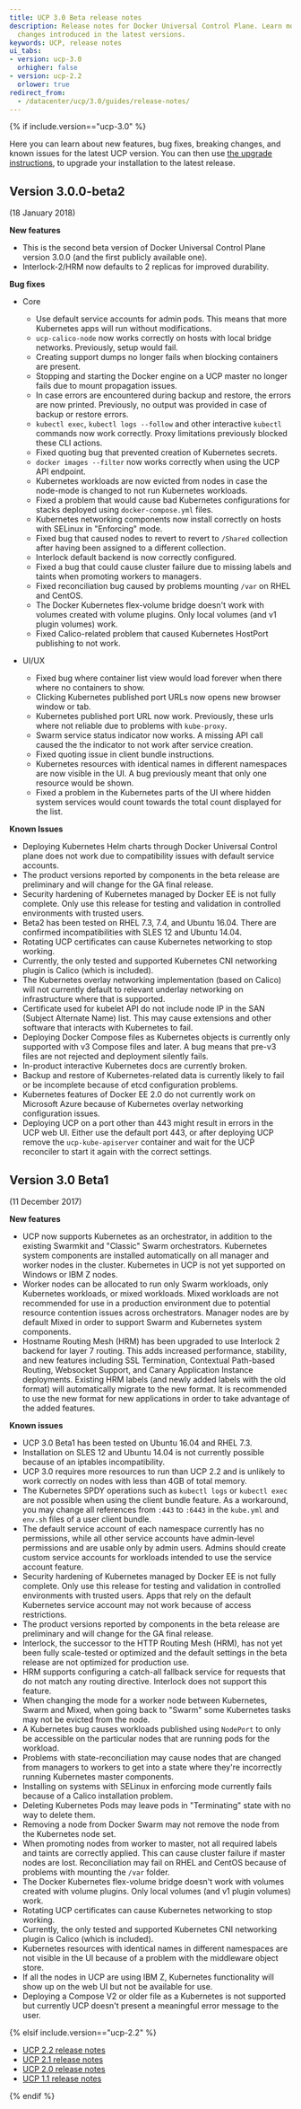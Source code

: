 ```yaml
---
title: UCP 3.0 Beta release notes
description: Release notes for Docker Universal Control Plane. Learn more about the
  changes introduced in the latest versions.
keywords: UCP, release notes
ui_tabs:
- version: ucp-3.0
  orhigher: false
- version: ucp-2.2
  orlower: true
redirect_from:
  - /datacenter/ucp/3.0/guides/release-notes/
---
```

{% if include.version=="ucp-3.0" %}

Here you can learn about new features, bug fixes, breaking changes, and
known issues for the latest UCP version.
You can then use [the upgrade instructions](admin/install/upgrade.md), to
upgrade your installation to the latest release.

## Version 3.0.0-beta2

(18 January 2018)

**New features**

* This is the second beta version of Docker Universal Control Plane version
  3.0.0 (and the first publicly available one).
* Interlock-2/HRM now defaults to 2 replicas for improved durability.

**Bug fixes**

* Core
  * Use default service accounts for admin pods. This means that more Kubernetes
  apps will run without modifications.
  * `ucp-calico-node` now works correctly on hosts with local bridge networks.
  Previously, setup would fail.
  * Creating support dumps no longer fails when blocking containers are present.
  * Stopping and starting the Docker engine on a UCP master no longer fails due
  to mount propagation issues.
  * In case errors are encountered during backup and restore, the errors are
  now printed. Previously, no output was provided in case of backup or restore
  errors.
  * `kubectl exec`, `kubectl logs --follow` and other interactive `kubectl`
  commands now work correctly. Proxy limitations previously blocked these CLI actions.
  * Fixed quoting bug that prevented creation of Kubernetes secrets.
  * `docker images --filter` now works correctly when using the UCP API endpoint.
  * Kubernetes workloads are now evicted from nodes in case the node-mode is
  changed to not run Kubernetes workloads.
  * Fixed a problem that would cause bad Kubernetes configurations for stacks
  deployed using `docker-compose.yml` files.
  * Kubernetes networking components now install correctly on hosts with SELinux
  in "Enforcing" mode.
  * Fixed bug that caused nodes to revert to revert to `/Shared` collection after
  having been assigned to a different collection.
  * Interlock default backend is now correctly configured.
  * Fixed a bug that could cause cluster failure due to missing labels and taints
  when promoting workers to managers.
  * Fixed reconciliation bug caused by problems mounting `/var` on RHEL and CentOS.
  * The Docker Kubernetes flex-volume bridge doesn't work with volumes created
  with volume plugins. Only local volumes (and v1 plugin volumes) work.
  * Fixed Calico-related problem that caused Kubernetes HostPort publishing to
  not work.

* UI/UX
  * Fixed bug where container list view would load forever when there where no
  containers to show.
  * Clicking Kubernetes published port URLs now opens new browser window or tab.
  * Kubernetes published port URL now work. Previously, these urls where not
  reliable due to problems with `kube-proxy`.
  * Swarm service status indicator now works. A missing API call caused the the
  indicator to not work after service creation.
  * Fixed quoting issue in client bundle instructions.
  * Kubernetes resources with identical names in different namespaces are now
  visible in the UI. A bug previously meant that only one resource would be shown.
  * Fixed a problem in the Kubernetes parts of the UI where hidden system
  services would count towards the total count displayed for the list.

**Known Issues**

* Deploying Kubernetes Helm charts through Docker Universal Control plane does
not work due to compatibility issues with default service accounts.
* The product versions reported by components in the beta release are preliminary
and will change for the GA final release.
* Security hardening of Kubernetes managed by Docker EE is not fully complete.
Only use this release for testing and validation in controlled environments with
trusted users.
* Beta2 has been tested on RHEL 7.3, 7.4, and Ubuntu 16.04. There are confirmed
incompatibilities with SLES 12 and Ubuntu 14.04.
* Rotating UCP certificates can cause Kubernetes networking to stop working.
* Currently, the only tested and supported Kubernetes CNI networking plugin is
Calico (which is included).
* The Kubernetes overlay networking implementation (based on Calico) will not
currently default to relevant underlay networking on infrastructure where that
is supported.
* Certificate used for kubelet API do not include node IP in the SAN
(Subject Alternate Name) list. This may cause extensions and other software that
interacts with Kubernetes to fail.
* Deploying Docker Compose files as Kubernetes objects is currently only
supported with v3 Compose files and later. A bug means that pre-v3 files are not
rejected and deployment silently fails.
* In-product interactive Kubernetes docs are currently broken.
* Backup and restore of Kubernetes-related data is currently likely to fail or
be incomplete because of etcd configuration problems.
* Kubernetes features of Docker EE 2.0 do not currently work on Microsoft Azure
because of Kubernetes overlay networking configuration issues.
* Deploying UCP on a port other than 443 might result in errors in the UCP web
UI. Either use the default port 443, or after deploying UCP remove the
`ucp-kube-apiserver` container and wait for the UCP reconciler to start it
again with the correct settings.

## Version 3.0 Beta1

(11 December 2017)

**New features**

* UCP now supports Kubernetes as an orchestrator, in addition to the existing
Swarmkit and "Classic" Swarm orchestrators. Kubernetes system components are
installed automatically on all manager and worker nodes in the cluster.
Kubernetes in UCP is not yet supported on Windows or IBM Z nodes.
* Worker nodes can be allocated to run only Swarm workloads, only Kubernetes
workloads, or mixed workloads. Mixed workloads are not recommended for use in
a production environment due to potential resource contention issues across
orchestrators. Manager nodes are by default Mixed in order to support Swarm
and Kubernetes system components.
* Hostname Routing Mesh (HRM) has been upgraded to use Interlock 2 backend for
layer 7 routing. This adds increased performance, stability, and new features
including SSL Termination, Contextual Path-based Routing, Websocket Support,
and Canary Application Instance deployments. Existing HRM labels (and newly
added labels with the old format) will automatically migrate to the new format.
It is recommended to use the new format for new applications in order to take
advantage of the added features.

**Known issues**

* UCP 3.0 Beta1 has been tested on Ubuntu 16.04 and RHEL 7.3.
* Installation on SLES 12 and Ubuntu 14.04 is not currently possible because of
an iptables incompatibility.
* UCP 3.0 requires more resources to run than UCP 2.2 and is unlikely to work
correctly on nodes with less than 4GB of total memory.
* The Kubernetes SPDY operations such as `kubectl logs` or `kubectl exec` are
not possible when using the client bundle feature. As a workaround, you may
change all references from `:443` to `:6443` in the `kube.yml` and `env.sh`
files of a user client bundle.
* The default service account of each namespace currently has no permissions,
while all other service accounts have admin-level permissions and are usable
only by admin users.  Admins should create custom service accounts for workloads
intended to use the service account feature.
* Security hardening of Kubernetes managed by Docker EE is not fully complete.
Only use this release for testing and validation in controlled environments with
trusted users. Apps that rely on the default Kubernetes service account may not
work because of access restrictions.
* The product versions reported by components in the beta release are
preliminary and will change for the GA final release.
* Interlock, the successor to the HTTP Routing Mesh (HRM), has not yet been
fully scale-tested or optimized and the default settings in the beta release
are not optimized for production use.
* HRM supports configuring a catch-all fallback service for requests that do
not match any routing directive. Interlock does not support this feature.
* When changing the mode for a worker node between Kubernetes, Swarm and Mixed,
when going back to "Swarm" some Kubernetes tasks may not be evicted from the
node.
* A Kubernetes bug causes workloads published using `NodePort` to only be
accessible on the particular nodes that are running pods for the workload.
* Problems with state-reconciliation may cause nodes that are changed from
managers to workers to get into a state where they're incorrectly running
Kubernetes master components.
* Installing on systems with SELinux in enforcing mode currently fails because
of a Calico installation problem.
* Deleting Kubernetes Pods may leave pods in "Terminating" state with no way
to delete them.
* Removing a node from Docker Swarm may not remove the node from the Kubernetes
node set.
* When promoting nodes from worker to master, not all required labels and taints
are correctly applied. This can cause cluster failure if master nodes are lost.
Reconciliation may fail on RHEL and CentOS because of problems with mounting the
`/var` folder.
* The Docker Kubernetes flex-volume bridge doesn't work with volumes created
with volume plugins. Only local volumes (and v1 plugin volumes) work.
* Rotating UCP certificates can cause Kubernetes networking to stop working.
* Currently, the only tested and supported Kubernetes CNI networking plugin is
Calico (which is included).
* Kubernetes resources with identical names in different namespaces are not
visible in the UI because of a problem with the middleware object store.
* If all the nodes in UCP are using IBM Z, Kubernetes functionality will show
up on the web UI but not be available for use.
* Deploying a Compose V2 or older file as a Kubernetes is not supported but
currently UCP doesn't present a meaningful error message to the user.

{% elsif include.version=="ucp-2.2" %}

- [UCP 2.2 release notes](/datacenter/ucp/2.2/guides/release-notes.md)
- [UCP 2.1 release notes](/datacenter/ucp/2.1/guides/release-notes/index.md)
- [UCP 2.0 release notes](/datacenter/ucp/2.0/guides/release-notes.md)
- [UCP 1.1 release notes](/datacenter/ucp/1.1/release_notes.md)

{% endif %}

